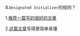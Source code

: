 8.`Designated Initializer`的规则？

1.[推荐一篇写的很好的文章](https://www.cnblogs.com/smileEvday/p/designated_initializer.html)


2.[这篇文章](https://www.jianshu.com/p/f92972bf7300)写得更简单易懂


